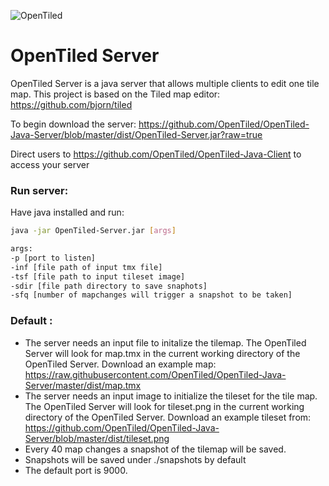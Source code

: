 ![OpenTiled]()
# OpenTiled Server

OpenTiled Server is a java server that allows multiple clients to edit one tile map. This project is based on the Tiled map editor: https://github.com/bjorn/tiled

To begin download the server: https://github.com/OpenTiled/OpenTiled-Java-Server/blob/master/dist/OpenTiled-Server.jar?raw=true

Direct users to https://github.com/OpenTiled/OpenTiled-Java-Client to access your server

### Run server:
Have java installed and run:
```sh
java -jar OpenTiled-Server.jar [args]
```

```sh
args:
-p [port to listen]
-inf [file path of input tmx file]
-tsf [file path to input tileset image]
-sdir [file path directory to save snaphots]
-sfq [number of mapchanges will trigger a snapshot to be taken]
```
### Default :
- The server needs an input file to initalize the tilemap. The OpenTiled Server will look for map.tmx in the current working directory of the OpenTiled Server. Download an example map: https://raw.githubusercontent.com/OpenTiled/OpenTiled-Java-Server/master/dist/map.tmx
- The server needs an input image to initialize the tileset for the tile map. The OpenTiled Server will look for tileset.png in the current working directory of the OpenTiled Server. Download an example tileset from: https://github.com/OpenTiled/OpenTiled-Java-Server/blob/master/dist/tileset.png
- Every 40 map changes a snapshot of the tilemap will be saved.
- Snapshots will be saved under ./snapshots by default
- The default port is 9000.
